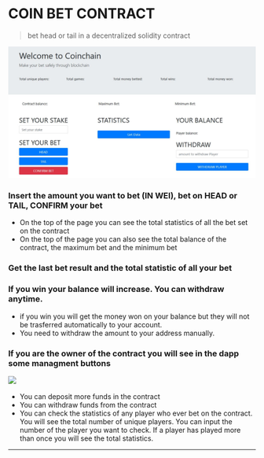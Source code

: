 # COIN BET CONTRACT

> bet head or tail in a decentralized solidity contract

![](coin_contract1.JPG)


### Insert the amount you want to bet (IN WEI), bet on HEAD or TAIL, CONFIRM your bet ###

- On the top of the page you can see the total statistics of all the bet set on the contract
- On the top of the page you can also see the total balance of the contract, the maximum bet and the minimum bet


### Get the last bet result and the total statistic of all your bet ###


### If you win your balance will increase. You can withdraw anytime.  ###
 - if you win you will get the money won on your balance but they will not be trasferred automatically to your account.
 - You need to withdraw the amount to your address manually.
 
 
### If you are the owner of the contract you will see in the dapp some managment buttons ###
 ![](cd3.JPG)
 
 - You can deposit more funds in the contract
 - You can withdraw funds from the contract
 - You can check the statistics of any player who ever bet on the contract. You will see the total number of unique players.
   You can input the number of the player you want to check. If a player has played more than once you will see the total statistics.
   
   

---

